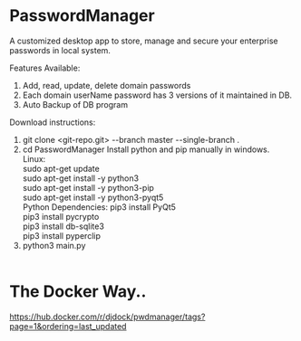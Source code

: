 # PasswordManager
A customized desktop app to store, manage and secure your enterprise passwords in local system.

Features Available:
1. Add, read, update, delete domain passwords
2. Each domain userName password has 3 versions of it maintained in DB.
3. Auto Backup of DB program

Download instructions:
1. git clone <git-repo.git> --branch master --single-branch .
2. cd PasswordManager
   Install python and pip manually in windows.<br>
   Linux: <br>
      sudo apt-get update <br>
      sudo apt-get install -y python3  <br>
      sudo apt-get install -y python3-pip  <br>
      sudo apt-get install -y python3-pyqt5 <br>
   Python Dependencies:
      pip3 install PyQt5  <br>
      pip3 install pycrypto  <br>
      pip3 install db-sqlite3 <br>
      pip3 install pyperclip <br>
3. python3 main.py
<br><br>
# The Docker Way..
https://hub.docker.com/r/djdock/pwdmanager/tags?page=1&ordering=last_updated
